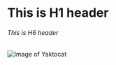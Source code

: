 # This is H1 header
###### This is H6 header
![Image of Yaktocat](https://octodex.github.com/images/yaktocat.png)
